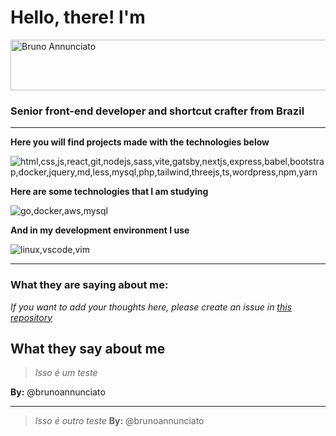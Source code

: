 
# Hello, there! I'm

<img  width="717"  height="81"  alt="Bruno Annunciato"  src="https://github.com/user-attachments/assets/26bb5e4d-d6b4-498e-9eaa-d0d67ef2dd43" />

### Senior front-end developer and shortcut crafter from Brazil

---

**Here you will find projects made with the technologies below**

![html,css,js,react,git,nodejs,sass,vite,gatsby,nextjs,express,babel,bootstrap,docker,jquery,md,less,mysql,php,tailwind,threejs,ts,wordpress,npm,yarn](https://skillicons.dev/icons?i=html,css,js,ts,react,git,nodejs,sass,vite,gatsby,nextjs,express,babel,bootstrap,docker,jest,jquery,md,less,mysql,php,tailwind,threejs,wordpress,npm,yarn)


**Here are some technologies that I am studying**

![go,docker,aws,mysql](https://skillicons.dev/icons?i=go,docker,aws,mysql)

**And in my development environment I use**

![linux,vscode,vim](https://skillicons.dev/icons?i=linux,vscode,vim)

---
### What they are saying about me:
*If you want to add your thoughts here, please create an issue in [this repository](https://github.com/brunoannunciato/brunoannunciato)*

## What they say about me

> *Isso é um teste*

**By:** @brunoannunciato

---

> *Isso é outro teste*
> **By:** @brunoannunciato

